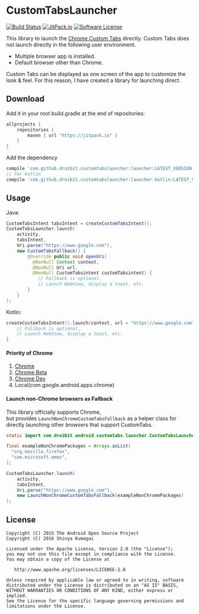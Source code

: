 # CustomTabsLauncher
[![Build Status](https://travis-ci.org/droibit/CustomTabsLauncher.svg?branch=develop)](https://travis-ci.org/droibit/CustomTabsLauncher) [![JitPack.io](https://jitpack.io/v/droibit/customtabslauncher.svg)](https://jitpack.io/#droibit/customtabslauncher) [![Software License](https://img.shields.io/badge/license-Apache%202.0-brightgreen.svg)](https://github.com/droibit/prefbinding/blob/develop/LICENSE)

This library to launch the [Chrome Custom Tabs](https://developer.chrome.com/multidevice/android/customtabs) directly.
Custom Tabs does not launch directly in the following user environment.

* Multiple browser app is installed.
* Default browser other than Chrome.

Custom Tabs can be displayed as one screen of the app to customize the look & feel. For this reason, I have created a library for launching direct.

## Download

Add it in your root build.gradle at the end of repositories:

```groovy
allprojects {
    repositories {
        maven { url "https://jitpack.io" }
    }
}
```

Add the dependency

```groovy
compile 'com.github.droibit.customtabslauncher:launcher:LATEST_VERSION'
// for kotlin
compile 'com.github.droibit.customtabslauncher:launcher-kotlin:LATEST_VERSION'
```

## Usage

Java:
```java
CustomTabsIntent tabsIntent = createCustomTabsIntent();
CustomTabsLauncher.launch(
    activity,
    tabsIntent,
    Uri.parse("https://www.google.com"),
    new CustomTabsFallback() {
        @Override public void openUri(
          @NonNull Context context,
          @NonNull Uri url,
          @NonNull CustomTabsintent customTabsintent) {
            // Fallback is optional.
            // Launch WebView, display a toast, etc.
        }
    }
);
```

Kotlin:

```kotlin
createCustomTabsIntent().launch(context, url = "https://www.google.com") { context, url, customTabsintent ->
    // Fallback is optional.
    // Launch WebView, display a toast, etc.
}
```

#### Priority of Chrome

1. [Chrome](https://play.google.com/store/apps/details?id=com.android.chrome)
2. [Chrome Beta](https://play.google.com/store/apps/details?id=com.chrome.beta)
3. [Chrome Dev](https://play.google.com/store/apps/details?id=com.chrome.dev)
4. Local(com.google.android.apps.chrome)

#### Launch non-Chrome browsers as Fallback

This library officially supports Chrome,   
but provides `LaunchNonChromeCustomTabsFallback` as a helper class for directly launching other browsers that support CustomTabs.

```Java
static import com.droibit.android.customtabs.launcher.CustomTabsLauncher.LaunchNonChromeCustomTabsFallback;

final exampleNonChromePackages = Arrays.asList(
  "org.mozilla.firefox",
  "com.microsoft.emmx",
);

CustomTabsLauncher.launch(
    activity,
    tabsIntent,
    Uri.parse("https://www.google.com"),
    new LaunchNonChromeCustomTabsFallback(exampleNonChromePackages)
);
```

## License

    Copyright (C) 2015 The Android Open Source Project
    Copyright (C) 2016 Shinya Kumagai

    Licensed under the Apache License, Version 2.0 (the "License");
    you may not use this file except in compliance with the License.
    You may obtain a copy of the License at

       http://www.apache.org/licenses/LICENSE-2.0

    Unless required by applicable law or agreed to in writing, software
    distributed under the License is distributed on an "AS IS" BASIS,
    WITHOUT WARRANTIES OR CONDITIONS OF ANY KIND, either express or implied.
    See the License for the specific language governing permissions and
    limitations under the License.
